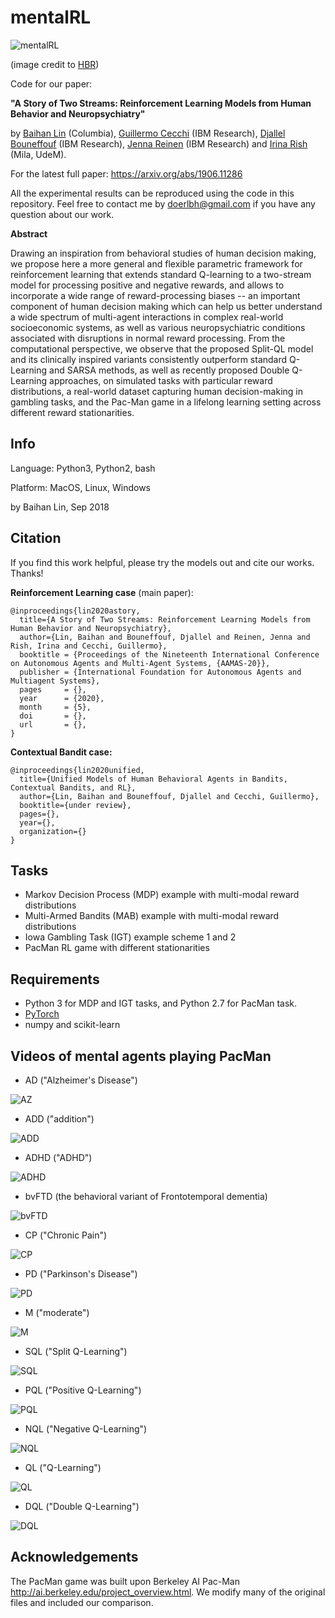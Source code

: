 # mentalRL


![mentalRL](./img/mentalRL.png "mentalRL")

(image credit to [HBR](https://hbr.org/2018/10/ais-potential-to-diagnose-and-treat-mental-illness))

 

Code for our paper: 

**"A Story of Two Streams: Reinforcement Learning Models from Human Behavior and Neuropsychiatry"** 

by [Baihan Lin](http://www.columbia.edu/~bl2681/) (Columbia), [Guillermo Cecchi](https://researcher.watson.ibm.com/researcher/view.php?person=us-gcecchi) (IBM Research), [Djallel Bouneffouf](https://scholar.google.com/citations?user=i2a1LUMAAAAJ&hl=en) (IBM Research), [Jenna Reinen](http://campuspress.yale.edu/jennareinen/) (IBM Research) and [Irina Rish](https://sites.google.com/site/irinarish/) (Mila, UdeM). 



For the latest full paper: https://arxiv.org/abs/1906.11286

All the experimental results can be reproduced using the code in this repository. Feel free to contact me by doerlbh@gmail.com if you have any question about our work.


**Abstract**


Drawing an inspiration from behavioral studies of human decision making, we propose here a more general and flexible parametric framework for reinforcement learning that extends standard Q-learning to a two-stream model for processing positive and negative rewards, and allows to incorporate a wide range of reward-processing biases -- an important component of human decision making which can help us better understand a wide spectrum of multi-agent interactions in complex real-world socioeconomic systems, as well as various neuropsychiatric conditions associated with disruptions in normal reward processing. From the computational perspective, we observe that the proposed Split-QL model and its clinically inspired variants consistently outperform standard Q-Learning and SARSA methods, as well as recently proposed Double Q-Learning approaches, on simulated tasks with particular reward distributions, a real-world dataset capturing human decision-making in gambling tasks, and the Pac-Man game in a lifelong learning setting across different reward stationarities.


## Info

Language: Python3, Python2, bash


Platform: MacOS, Linux, Windows

by Baihan Lin, Sep 2018


## Citation

If you find this work helpful, please try the models out and cite our works. Thanks!

**Reinforcement Learning case** (main paper):

    @inproceedings{lin2020astory,
      title={A Story of Two Streams: Reinforcement Learning Models from Human Behavior and Neuropsychiatry},
      author={Lin, Baihan and Bouneffouf, Djallel and Reinen, Jenna and Rish, Irina and Cecchi, Guillermo},
      booktitle = {Proceedings of the Nineteenth International Conference on Autonomous Agents and Multi-Agent Systems, {AAMAS-20}},
      publisher = {International Foundation for Autonomous Agents and Multiagent Systems},             
      pages     = {},
      year      = {2020},
      month     = {5},
      doi       = {},
      url       = {},
    }

**Contextual Bandit case:**

    @inproceedings{lin2020unified,
      title={Unified Models of Human Behavioral Agents in Bandits, Contextual Bandits, and RL},
      author={Lin, Baihan and Bouneffouf, Djallel and Cecchi, Guillermo},
      booktitle={under review},
      pages={},
      year={},
      organization={}
    }

## Tasks

* Markov Decision Process (MDP) example with multi-modal reward distributions
* Multi-Armed Bandits (MAB)  example with multi-modal reward distributions 
* Iowa Gambling Task (IGT) example scheme 1 and 2
* PacMan RL game with different stationarities



## Requirements

* Python 3 for MDP and IGT tasks, and Python 2.7 for PacMan task.
* [PyTorch](http://pytorch.org/)
* numpy and scikit-learn



## Videos of mental agents playing PacMan



* AD ("Alzheimer's Disease")

![AZ](./img/AD.gif "AD")


* ADD ("addition")

![ADD](./img/ADD.gif "ADD")


* ADHD ("ADHD")

![ADHD](./img/ADHD.gif "ADHD")


* bvFTD (the behavioral variant of Frontotemporal dementia)

![bvFTD](./img/bvFTD.gif "bvFTD")


* CP ("Chronic Pain")

![CP](./img/CP.gif "CP")


* PD ("Parkinson's Disease")

![PD](./img/PD.gif "PD")


* M ("moderate")

![M](./img/M.gif "M")


* SQL ("Split Q-Learning")

![SQL](./img/SQL.gif "SQL")


* PQL ("Positive Q-Learning")

![PQL](./img/PQL.gif "PQL")


* NQL ("Negative Q-Learning")

![NQL](./img/NQL.gif "NQL")


* QL ("Q-Learning")

![QL](./img/QL.gif "QL")


* DQL ("Double Q-Learning")

![DQL](./img/DQL.gif "DQL")



## Acknowledgements 

The PacMan game was built upon Berkeley AI Pac-Man http://ai.berkeley.edu/project_overview.html. We modify many of the original files and included our comparison.

